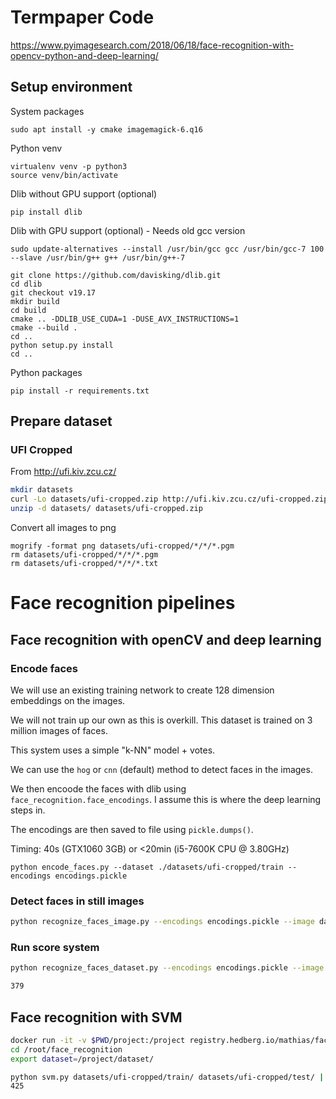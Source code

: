 # Termpaper Code

https://www.pyimagesearch.com/2018/06/18/face-recognition-with-opencv-python-and-deep-learning/

## Setup environment

System packages
```command
sudo apt install -y cmake imagemagick-6.q16
```
Python venv
```command
virtualenv venv -p python3
source venv/bin/activate
```
Dlib without GPU support (optional)
```command
pip install dlib
```
Dlib with GPU support (optional) - Needs old gcc version
```command
sudo update-alternatives --install /usr/bin/gcc gcc /usr/bin/gcc-7 100 --slave /usr/bin/g++ g++ /usr/bin/g++-7
```
```command
git clone https://github.com/davisking/dlib.git
cd dlib
git checkout v19.17
mkdir build
cd build
cmake .. -DDLIB_USE_CUDA=1 -DUSE_AVX_INSTRUCTIONS=1
cmake --build .
cd ..
python setup.py install
cd ..
```
Python packages
```command
pip install -r requirements.txt
```

## Prepare dataset

### UFI Cropped

From <http://ufi.kiv.zcu.cz/>
```bash
mkdir datasets
curl -Lo datasets/ufi-cropped.zip http://ufi.kiv.zcu.cz/ufi-cropped.zip
unzip -d datasets/ datasets/ufi-cropped.zip
```

Convert all images to png
```command
mogrify -format png datasets/ufi-cropped/*/*/*.pgm
rm datasets/ufi-cropped/*/*/*.pgm
rm datasets/ufi-cropped/*/*/*.txt
```
# Face recognition pipelines

## Face recognition with openCV and deep learning

### Encode faces

We will use an existing training network to create 128 dimension embeddings on the images.

We will not train up our own as this is overkill. This dataset is trained on 3 million images of faces.

This system uses a simple "k-NN" model + votes. 

We can use the `hog` or `cnn` (default) method to detect faces in the images.

We then encoode the faces with dlib using `face_recognition.face_encodings`. I assume this is where the deep learning steps in.

The encodings are then saved to file using `pickle.dumps()`.

Timing: 40s (GTX1060 3GB) or <20min (i5-7600K CPU @ 3.80GHz)
```command
python encode_faces.py --dataset ./datasets/ufi-cropped/train --encodings encodings.pickle
```

### Detect faces in still images

```bash
python recognize_faces_image.py --encodings encodings.pickle --image datasets/ufi-cropped/test/s500/10.png 
```

### Run score system

```bash
python recognize_faces_dataset.py --encodings encodings.pickle --image datasets/ufi-cropped/test/ | grep True | wc -l

379
```

## Face recognition with SVM

```bash
docker run -it -v $PWD/project:/project registry.hedberg.io/mathias/face_recognition:latest /bin/bash
cd /root/face_recognition
export dataset=/project/dataset/
```

```bash
python svm.py datasets/ufi-cropped/train/ datasets/ufi-cropped/test/ | grep True | wc -l
425
```